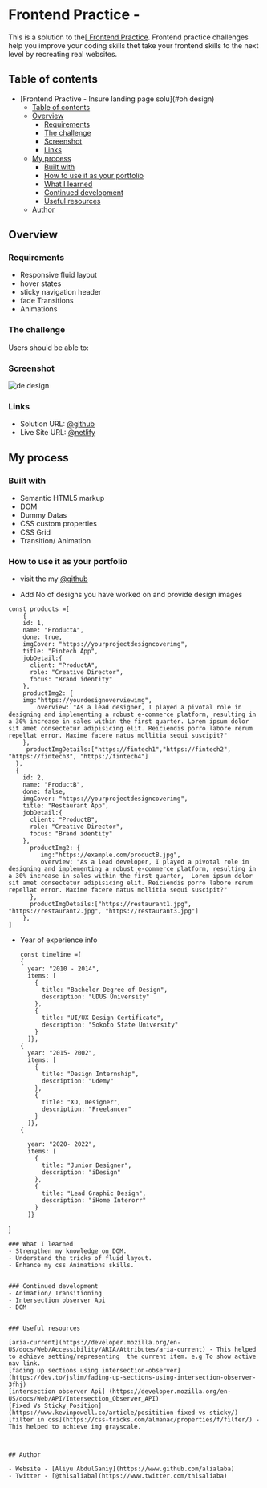 # Frontend Practice - 
This is a solution to the[[ Frontend Practice](https://www.frontendpractice.com/projects/oh-studio). Frontend practice challenges help you improve your coding skills thet take your frontend skills to the next level by recreating real websites.

## Table of contents

- [Frontend Practive - Insure landing page solu](#oh design)
  - [Table of contents](#table-of-contents)
  - [Overview](#overview)
    - [Requirements](#requirements)
    - [The challenge](#the-challenge)
    - [Screenshot](#screenshot)
    - [Links](#links)
  - [My process](#my-process)
    - [Built with](#built-with)
    - [How to use it as your portfolio](#How-to-use-it-as-your-portfolio)
    - [What I learned](#what-i-learned)
    - [Continued development](#continued-development)
    - [Useful resources](#useful-resources)
  - [Author](#author)


## Overview
### Requirements
- Responsive fluid layout 
- hover states
- sticky navigation header
- fade Transitions
- Animations
### The challenge

Users should be able to:

<!-- - View the optimal layout for the site depending on their device's screen size
- See hover states for all interactive elements on the page -->

### Screenshot

![de design](./img/profile-page.png)


### Links

- Solution URL: [@github](https://github.com/alialaba/DE-DESIGN)
- Live Site URL: [@netlify](https://designer-showcase.netlify.app/)

## My process

### Built with

- Semantic HTML5 markup
- DOM
- Dummy Datas
- CSS custom properties
- CSS Grid
- Transition/ Animation

### How to use it as your portfolio
- visit the my [@github](https://github.com/alialaba/DE-DESIGN)
<!-- - ![download zip file](./img/Inkeddownload%20zip.jpg) -->

- Add No of designs you have worked on and provide design images

```
const products =[
    {
    id: 1,
    name: "ProductA",
    done: true,
    imgCover: "https://yourprojectdesigncoverimg",
    title: "Fintech App",
    jobDetail:{
      client: "ProductA",
      role: "Creative Director",
      focus: "Brand identity"
    },
    productImg2: {
    img:"https://yourdesignoverviewimg",
        overview: "As a lead designer, I played a pivotal role in designing and implementing a robust e-commerce platform, resulting in a 30% increase in sales within the first quarter. Lorem ipsum dolor sit amet consectetur adipisicing elit. Reiciendis porro labore rerum repellat error. Maxime facere natus mollitia sequi suscipit?"
    },
     productImgDetails:["https://fintech1","https://fintech2", "https://fintech3", "https://fintech4"]  
  },
  {
    id: 2,
    name: "ProductB",
    done: false,
    imgCover: "https://yourprojectdesigncoverimg",
    title: "Restaurant App",
    jobDetail:{
      client: "ProductB",
      role: "Creative Director",
      focus: "Brand identity"
    },
      productImg2: {
         img:"https://example.com/productB.jpg",
         overview: "As a lead developer, I played a pivotal role in designing and implementing a robust e-commerce platform, resulting in a 30% increase in sales within the first quarter,  Lorem ipsum dolor sit amet consectetur adipisicing elit. Reiciendis porro labore rerum repellat error. Maxime facere natus mollitia sequi suscipit?"
      },
      productImgDetails:["https://restaurant1.jpg", "https://restaurant2.jpg", "https://restaurant3.jpg"]
    },
]
```

- Year of experience info
  ```
  const timeline =[
  {
    year: "2010 - 2014",
    items: [
      {
        title: "Bachelor Degree of Design",
        description: "UDUS University"
      },
      {
        title: "UI/UX Design Certificate",
        description: "Sokoto State University"
      }
    ]},
  {
    year: "2015- 2002",
    items: [
      {
        title: "Design Internship",
        description: "Udemy"
      },
      {
        title: "XD, Designer",
        description: "Freelancer"
      }
    ]},
  {

    year: "2020- 2022",
    items: [
      {
        title: "Junior Designer",
        description: "iDesign"
      },
      {
        title: "Lead Graphic Design",
        description: "iHome Interorr"
      }
    ]}
]
```
### What I learned
- Strengthen my knowledge on DOM.
- Understand the tricks of fluid layout.
- Enhance my css Animations skills.


### Continued development
- Animation/ Transitioning
- Intersection observer Api
- DOM


### Useful resources

[aria-current](https://developer.mozilla.org/en-US/docs/Web/Accessibility/ARIA/Attributes/aria-current) - This helped to achieve setting/representing  the current item. e.g To show active nav link.
[fading up sections using intersection-observer](https://dev.to/jslim/fading-up-sections-using-intersection-observer-3fhj)
[intersection observer Api] (https://developer.mozilla.org/en-US/docs/Web/API/Intersection_Observer_API)
[Fixed Vs Sticky Position](https://www.kevinpowell.co/article/positition-fixed-vs-sticky/)
[filter in css](https://css-tricks.com/almanac/properties/f/filter/) - This helped to achieve img grayscale.



## Author

- Website - [Aliyu AbdulGaniy](https://www.github.com/alialaba)
- Twitter - [@thisaliaba](https://www.twitter.com/thisaliaba)

